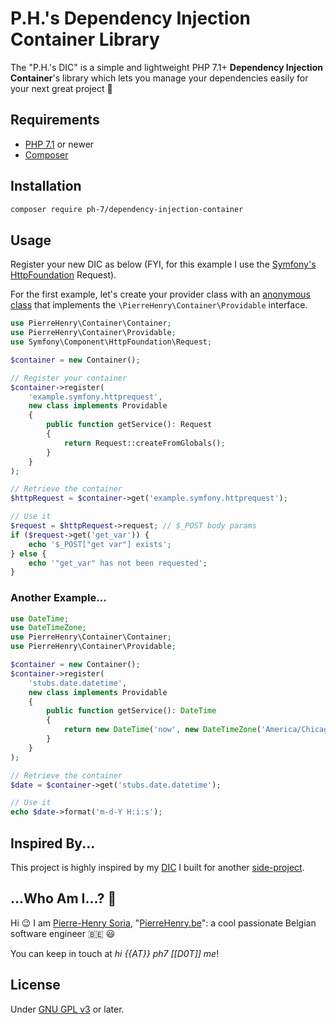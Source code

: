 # P.H.'s Dependency Injection Container Library

The "P.H.'s DIC" is a simple and lightweight PHP 7.1+ **Dependency Injection Container**'s library which lets you manage your dependencies easily for your next great project 🎉


## Requirements

* [PHP 7.1](http://php.net/releases/7_1_0.php) or newer
* [Composer](https://getcomposer.org)


## Installation

```bash
composer require ph-7/dependency-injection-container
```


## Usage

Register your new DIC as below (FYI, for this example I use the [Symfony's HttpFoundation](https://packagist.org/packages/symfony/http-foundation) Request).


For the first example, let's create your provider class with an [anonymous class](http://php.net/manual/en/language.oop5.anonymous.php) that implements the `\PierreHenry\Container\Providable` interface.

```php
use PierreHenry\Container\Container;
use PierreHenry\Container\Providable;
use Symfony\Component\HttpFoundation\Request;

$container = new Container();

// Register your container
$container->register(
    'example.symfony.httprequest',
    new class implements Providable
    {
        public function getService(): Request
        {
            return Request::createFromGlobals();
        }
    }
);

// Retrieve the container
$httpRequest = $container->get('example.symfony.httprequest');

// Use it
$request = $httpRequest->request; // $_POST body params
if ($request->get('get_var')) {
    echo '$_POST["get var"] exists';
} else {
    echo '"get_var" has not been requested';
}
```

### Another Example...

```php
use DateTime;
use DateTimeZone;
use PierreHenry\Container\Container;
use PierreHenry\Container\Providable;

$container = new Container();
$container->register(
    'stubs.date.datetime',
    new class implements Providable
    {
        public function getService(): DateTime
        {
            return new DateTime('now', new DateTimeZone('America/Chicago'));
        }
    }
);

// Retrieve the container
$date = $container->get('stubs.date.datetime');

// Use it
echo $date->format('m-d-Y H:i:s');
```


## Inspired By...

This project is highly inspired by my [DIC](https://github.com/Lifyzer/Lifyzer-WebApp-CMS/tree/master/Server/Core/Container) I built for another [side-project](https://lifyzer.com).


## ...Who Am I...? 🤔

Hi 😉 I am [Pierre-Henry Soria](http://ph7.me), "[PierreHenry.be](http://pierrehenry.be)": a cool passionate Belgian software engineer :belgium: :smiley:

You can keep in touch at *hi {{AT}} ph7 [[D0T]] me*!


## License

Under [GNU GPL v3](https://www.gnu.org/licenses/gpl-3.0.en.html) or later.
